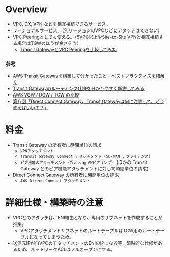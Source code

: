 # Overview
 - VPC, DX, VPN などを相互接続できるサービス。
 - リージョナルサービス。（別リージョンのVPCなどにアタッチはできない）
 - VPC Peeringとしても使える。（5VPC以上やSite-to-Site VPNと相互接続する場合はTGWのほうが良さそう）
   - [Transit GatewayとVPC Peeringを比較してみた](https://dev.classmethod.jp/articles/different-from-vpc-peering-and-transit-gateway-japanese/)

### 参考
 - [AWS Transit Gatewayを構築して分かったこと・ベストプラクティスを紐解く](https://blog.serverworks.co.jp/transit-gateway-best-practice)
 - [Transit Gatewayのルーティング仕様を分かりやすく解説してみる](https://blog.serverworks.co.jp/tech/2020/06/30/transit-gateway-routing/)
 - [AWS VGW / DGW / TGW の比較](https://www.megaport.com/ja/blog/aws-vgw-vs-dgw-vs-tgw/)
 - [第６回「Direct Connect Gateway、Transit Gatewayは何に注意して、どう使えばいいの？」](https://atbex.attokyo.co.jp/blog/detail/40/)

# 料金
 - Transit Gateway の所有者に時間単位の請求
   - `VPNアタッチメント`
   - `Transit Gateway Connect アタッチメント (SD-WAN アプライアンス)`
   - `ピア機能のアタッチメント（Transig GWピアリング）` (ほかの Transit Gateway とのピア機能アタッチメントに対して時間単位の請求)
 - Direct Connect Gateway の所有者に時間単位の請求
   - `AWS Direct Connect アタッチメント`

# 詳細仕様・構築時の注意
 - VPCとのアタッチは、ENI経由となり、専用のサブネットを作成することが推奨。
   - VPCアタッチメントサブネットのルートテーブルはTGW用のルートテーブルになってしまうため。
 - 送信元IPが自VPCのアタッチメントのENIのIPになる等、暗黙的な仕様があるため、ネットワークACLはフルオープンにする。
 
 
